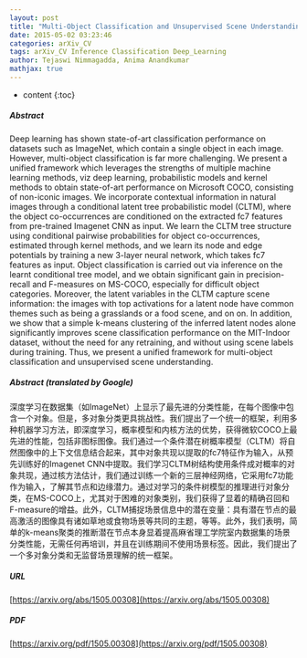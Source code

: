 ```yaml
---
layout: post
title: "Multi-Object Classification and Unsupervised Scene Understanding Using Deep Learning Features and Latent Tree Probabilistic Models"
date: 2015-05-02 03:23:46
categories: arXiv_CV
tags: arXiv_CV Inference Classification Deep_Learning
author: Tejaswi Nimmagadda, Anima Anandkumar
mathjax: true
---
```


* content
{:toc}

##### Abstract
Deep learning has shown state-of-art classification performance on datasets such as ImageNet, which contain a single object in each image. However, multi-object classification is far more challenging. We present a unified framework which leverages the strengths of multiple machine learning methods, viz deep learning, probabilistic models and kernel methods to obtain state-of-art performance on Microsoft COCO, consisting of non-iconic images. We incorporate contextual information in natural images through a conditional latent tree probabilistic model (CLTM), where the object co-occurrences are conditioned on the extracted fc7 features from pre-trained Imagenet CNN as input. We learn the CLTM tree structure using conditional pairwise probabilities for object co-occurrences, estimated through kernel methods, and we learn its node and edge potentials by training a new 3-layer neural network, which takes fc7 features as input. Object classification is carried out via inference on the learnt conditional tree model, and we obtain significant gain in precision-recall and F-measures on MS-COCO, especially for difficult object categories. Moreover, the latent variables in the CLTM capture scene information: the images with top activations for a latent node have common themes such as being a grasslands or a food scene, and on on. In addition, we show that a simple k-means clustering of the inferred latent nodes alone significantly improves scene classification performance on the MIT-Indoor dataset, without the need for any retraining, and without using scene labels during training. Thus, we present a unified framework for multi-object classification and unsupervised scene understanding.

##### Abstract (translated by Google)
深度学习在数据集（如ImageNet）上显示了最先进的分类性能，在每个图像中包含一个对象。但是，多对象分类更具挑战性。我们提出了一个统一的框架，利用多种机器学习方法，即深度学习，概率模型和内核方法的优势，获得微软COCO上最先进的性能，包括非图标图像。我们通过一个条件潜在树概率模型（CLTM）将自然图像中的上下文信息结合起来，其中对象共现以提取的fc7特征作为输入，从预先训练好的Imagenet CNN中提取。我们学习CLTM树结构使用条件成对概率的对象共现，通过核方法估计，我们通过训练一个新的三层神经网络，它采用fc7功能作为输入，了解其节点和边缘潜力。通过对学习的条件树模型的推理进行对象分类，在MS-COCO上，尤其对于困难的对象类别，我们获得了显着的精确召回和F-measure的增益。此外，CLTM捕捉场景信息中的潜在变量：具有潜在节点的最高激活的图像具有诸如草地或食物场景等共同的主题，等等。此外，我们表明，简单的k-means聚类的推断潜在节点本身显着提高麻省理工学院室内数据集的场景分类性能，无需任何再培训，并且在训练期间不使用场景标签。因此，我们提出了一个多对象分类和无监督场景理解的统一框架。

##### URL
[https://arxiv.org/abs/1505.00308](https://arxiv.org/abs/1505.00308)

##### PDF
[https://arxiv.org/pdf/1505.00308](https://arxiv.org/pdf/1505.00308)


